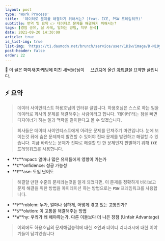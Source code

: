 ```yaml
---
layout: post
type: 'Work Process'
title:  '데이터로 문제를 해결하기 위해서는? (feat. ICE, PSW 프레임워크)'
subtitle: 번역 및 요약 👉 데이터로 문제를 해결하기 위해서는?
tags: [경험 공유, 실 사례, 일하는 방법, 직무 분석]
date: 2021-09-20 14:30:00
article: true
is_list-img: true
list-img: 'https://t1.daumcdn.net/brunch/service/user/1Diw/image/D-N19yIsD0hiKds7hxlaByRANmI.jpg'
post-header: false
order: 22
---
```


<p class="text-gray">
 🔗 이 글은 마미새(마케팅에 미친 새싹들)님이 <a href='https://brunch.co.kr/@groschool/' target='blank' rel='nofollow' id='outlink1' onclick='clickedOutlink(outlink1)'><img src='https://www.google.com/s2/favicons?sz=64&domain=https://brunch.co.kr/' style='display:inline; height: 1em; position: relative; bottom: -2px; margin-right: 2px;'>브런치</a>에 올린 <a href='https://brunch.co.kr/@groschool/51' target='blank' rel='nofollow' id='outlink2' onclick='clickedOutlink(outlink2)'>아티클</a>을 요약한 글입니다.
</p>

## ⚡️ 요약

> 데이터 사이언티스트 하용호님의 인터뷰 글입니다. 하용호님은 스스로 하는 일을 데이터로 회사의 문제를 해결해주는 사람이라고 합니다. '데이터'라는 점을 빼면 디자이너가 하는 일과 맥락을 같이한다고 볼 수 있겠습니다.

> 회사들은 데이터 사이언티스트에게 어려운 문제를 던져주기 마련입니다. 눈에 보이는것 뒤에 숨은 문제까지 발견할 수 있어야 진짜 문제를 발견하고 해결할 수 있습니다. 지금 바라보는 문제가 진짜로 해결할 만 한 문제인지 판별하기 위해 **`ICE`** 프레임워크를 사용합니다.

* **`I`**mpact: 얼마나 많은 유저들에게 영향이 가는가
* **`C`**onfidence: 성공 가능성
* **`E`**ase: 도입 난이도

> 해결할 만한 수준의 문제라는것을 알게 되었다면, 이 문제를 정확하게 바라보고 문제 해결을 위한 방법을 아이데이션 하는 방법으로는 **`PSW`** 프레임워크를 사용합니다.

* **`P`**roblem: 누가, 얼마나 심하게, 어떻게 겪고 있는 고통인가?
* **`S`**olution: 이 고통을 해결해주는 방법
* **`W`**hy: 우리가 왜 해야하는가. 다른 이들보다 더 나은 장점 (Unfair Advantage)

> 이외에도 하용호님의 문제해결능력에 대한 조언과 데이터 리터러시에 대한 이야기들이 담겨있습니다